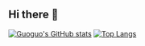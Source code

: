 ## Hi there 👋

<!--
**woshixiaoguo/woshixiaoguo** is a ✨ _special_ ✨ repository because its `README.md` (this file) appears on your GitHub profile.

Here are some ideas to get you started:

- 🔭 I’m currently working on ...
- 🌱 I’m currently learning ...
- 👯 I’m looking to collaborate on ...
- 🤔 I’m looking for help with ...
- 💬 Ask me about ...
- 📫 How to reach me: ...
- 😄 Pronouns: ...
- ⚡ Fun fact: ...
-->
[![Guoguo's GitHub stats](https://github-readme-stats.vercel.app/api?username=woshixiaoguo&show_icons=true&theme=radical)](https://github.com/woshixiaoguo/github-readme-stats)
[![Top Langs](https://github-readme-stats.vercel.app/api/top-langs/?username=woshixiaoguo)](https://github.com/woshixiaoguo/github-readme-stats)
